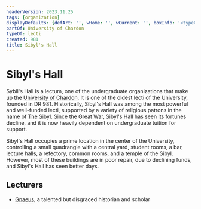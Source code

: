 ```yaml
---
headerVersion: 2023.11.25
tags: [organization]
displayDefaults: {defArt: '', wHome: '', wCurrent: '', boxInfo: '<typeOf:UA> of <partOf>', partOf: ''}
partOf: University of Chardon
typeOf: lecti
created: 981
title: Sibyl's Hall
---
```

# Sibyl's Hall

Sybil's Hall is a lectum, one of the undergraduate organizations that make up the [University of Chardon](<../../gazetteer/west-coast/chardonian-empire/chardon/university-of-chardon.md>). It is one of the oldest lecti of the University, founded in DR 981. Historically, Sibyl's Hall was among the most powerful and well-funded lecti, supported by a variety of religious patrons in the name of [The Sibyl](<../../cosmology/gods/incorporeal-gods/mos-numena-pantheon/the-sibyl.md>). Since the [Great War](<../../events/1500s/great-war.md>), Sibyl's Hall has seen its fortunes decline, and it is now heavily dependent on undergraduate tuition for support. 

Sibyl's Hall occupies a prime location in the center of the University, controlling a small quadrangle with a central yard, student rooms, a bar, lecture halls, a refectory, common rooms, and a temple of the Sibyl. However, most of these buildings are in poor repair, due to declining funds, and Sibyl's Hall  has seen better days.
## Lecturers
- [Gnaeus](<../../people/chardonians/gnaeus.md>), a talented but disgraced historian and scholar